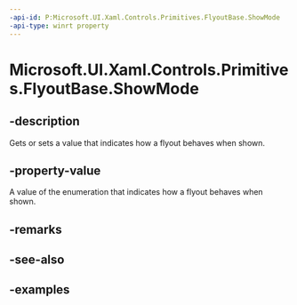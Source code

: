 ```yaml
---
-api-id: P:Microsoft.UI.Xaml.Controls.Primitives.FlyoutBase.ShowMode
-api-type: winrt property
---
```


<!-- Property syntax.
public FlyoutShowMode ShowMode { get;  set; }
-->

# Microsoft.UI.Xaml.Controls.Primitives.FlyoutBase.ShowMode

## -description

Gets or sets a value that indicates how a flyout behaves when shown.

## -property-value

A value of the enumeration that indicates how a flyout behaves when shown.

## -remarks

## -see-also

## -examples

